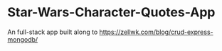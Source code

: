# Star-Wars-Character-Quotes-App
An full-stack app built along to https://zellwk.com/blog/crud-express-mongodb/
